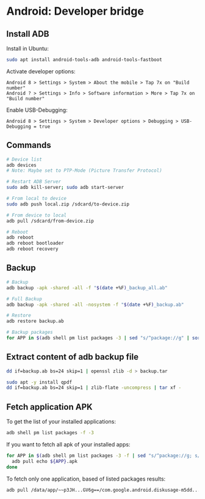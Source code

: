 # Android: Developer bridge

## Install ADB

Install in Ubuntu:

```bash
sudo apt install android-tools-adb android-tools-fastboot
```

Activate developer options:

```text
Android 8 > Settings > System > About the mobile > Tap 7x on "Build number"
Android ? > Settings > Info > Software information > More > Tap 7x on "Build number"
```

Enable USB-Debugging:

```text
Android 8 > Settings > System > Developer options > Debugging > USB-Debugging = true
```

## Commands

```bash
# Device list
adb devices
# Note: Maybe set to PTP-Mode (Picture Transfer Protocol)

# Restart ADB Server
sudo adb kill-server; sudo adb start-server

# From local to device
sudo adb push local.zip /sdcard/to-device.zip

# From device to local
adb pull /sdcard/from-device.zip

# Reboot
adb reboot
adb reboot bootloader
adb reboot recovery
```

## Backup

```bash
# Backup
adb backup -apk -shared -all -f "$(date +%F)_backup_all.ab"

# Full Backup
adb backup -apk -shared -all -nosystem -f "$(date +%F)_backup.ab"

# Restore
adb restore backup.ab

# Backup packages
for APP in $(adb shell pm list packages -3 | sed "s/^package://g" | sort -u); do adb backup -f ${APP}.backup ${APP}; done
```

## Extract content of adb backup file

```bash
dd if=backup.ab bs=24 skip=1 | openssl zlib -d > backup.tar

sudo apt -y install qpdf
dd if=backup.ab bs=24 skip=1 | zlib-flate -uncompress | tar xf -
```

## Fetch application APK

To get the list of your installed applications:

```bash
adb shell pm list packages -f -3
```

If you want to fetch all apk of your installed apps:

```bash
for APP in $(adb shell pm list packages -3 -f | sed "s/^package://g; s/base.apk=/base.apk /g"); do
  adb pull echo ${APP}.apk
done
```

To fetch only one application, based of listed packages results:

```bash
adb pull /data/app/~~p3JH...GV6g==/com.google.android.diskusage-m5dd...0AuA==/base.apk com.google.android.diskusage.apk
```
